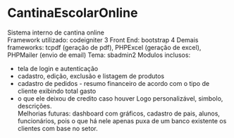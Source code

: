 # CantinaEscolarOnline
Sistema interno de cantina online  
Framework utilizado: codeigniter 3 
Front End: bootstrap 4 
Demais frameworks: tcpdf (geração de pdf), PHPExcel (geração de excel), PHPMailer (envio de email) 
Tema: sbadmin2 Modulos inclusos:  
- tela de login e autenticação 
- cadastro, edição, exclusão e listagem de produtos 
- cadastro de pedidos - resumo financeiro de acordo com o tipo de cliente exibindo total gasto 
- o que ele deixou de credito caso houver Logo personalizável, simbolo, descrições.  
Melhorias futuras: dashboard com gráficos, cadastro de pais, alunos, funcionários, pois o que há nele apenas puxa de um banco existente 
os clientes com base no setor.
